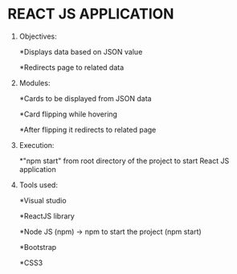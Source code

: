 # REACT JS APPLICATION

1. Objectives:

   *Displays data based on JSON value  

   *Redirects page to related data



2. Modules:

   *Cards to be displayed from JSON data

   *Card flipping while hovering

   *After flipping it redirects to related page


3. Execution:

   *"npm start" from root directory of the project to start React JS application

  
4. Tools used:

   *Visual studio

   *ReactJS library

   *Node JS (npm) -> npm to start the project (npm start)

   *Bootstrap

   *CSS3






